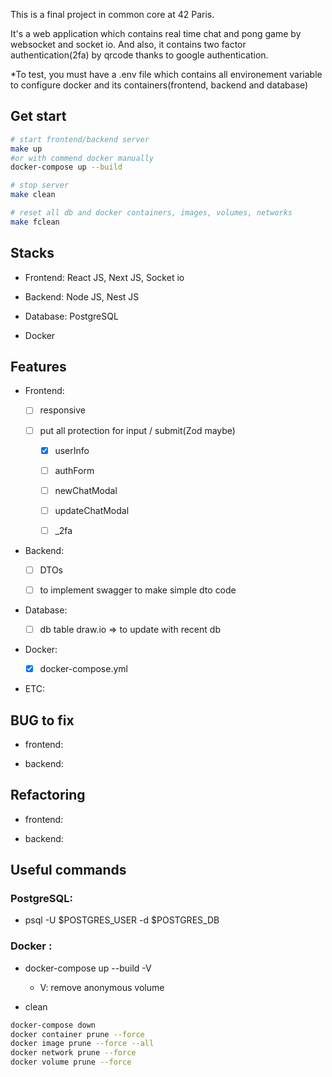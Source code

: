 This is a final project in common core at 42 Paris.

It's a web application which contains real time chat and pong game by websocket and socket io. And also, it contains two factor authentication(2fa) by qrcode thanks to google authentication.

\*To test, you must have a .env file which contains all environement variable to configure docker and its containers(frontend, backend and database)

## Get start

```bash
# start frontend/backend server
make up
#or with commend docker manually
docker-compose up --build

# stop server
make clean

# reset all db and docker containers, images, volumes, networks
make fclean
```

## Stacks

- Frontend: React JS, Next JS, Socket io

- Backend: Node JS, Nest JS

- Database: PostgreSQL

- Docker

## Features

- Frontend:

  - [ ] responsive

  - [ ] put all protection for input / submit(Zod maybe)

    - [x] userInfo

    - [ ] authForm

    - [ ] newChatModal

    - [ ] updateChatModal

    - [ ] \_2fa

- Backend:

  - [ ] DTOs

  - [ ] to implement swagger to make simple dto code

- Database:

  - [ ] db table draw.io => to update with recent db

- Docker:

  - [x] docker-compose.yml

- ETC:

## BUG to fix

- frontend:

- backend:

## Refactoring

- frontend:

- backend:

## Useful commands

### PostgreSQL:

- psql -U $POSTGRES_USER -d $POSTGRES_DB

### Docker :

- docker-compose up --build -V

  - V: remove anonymous volume

- clean

```bash
docker-compose down
docker container prune --force
docker image prune --force --all
docker network prune --force
docker volume prune --force
```

